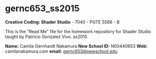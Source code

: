 # gernc653_ss2015

**Creative Coding: Shader Studio** - 7040 - PGTE 5566 - B

This is the "Read Me" file for the homework repository for Shader Studio taught by Patricio Gonzalez Vivo. ss2015

**Name:** Camila Gernhardt Nakamura
**New School ID:** N00440653
**Web:** camilanakamura.com 
**email:** gernc653@newschool.edu
